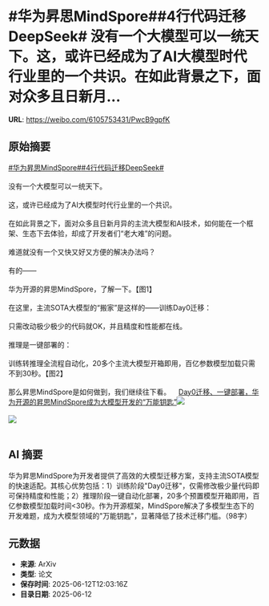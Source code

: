# #华为昇思MindSpore##4行代码迁移DeepSeek# 没有一个大模型可以一统天下。这，或许已经成为了AI大模型时代行业里的一个共识。在如此背景之下，面对众多且日新月...

**URL**: https://weibo.com/6105753431/PwcB9gpfK

## 原始摘要

<a href="https://m.weibo.cn/search?containerid=231522type%3D1%26t%3D10%26q%3D%23%E5%8D%8E%E4%B8%BA%E6%98%87%E6%80%9DMindSpore%23&amp;extparam=%23%E5%8D%8E%E4%B8%BA%E6%98%87%E6%80%9DMindSpore%23" data-hide=""><span class="surl-text">#华为昇思MindSpore#</span></a><a href="https://m.weibo.cn/search?containerid=231522type%3D1%26t%3D10%26q%3D%234%E8%A1%8C%E4%BB%A3%E7%A0%81%E8%BF%81%E7%A7%BBDeepSeek%23&amp;extparam=%234%E8%A1%8C%E4%BB%A3%E7%A0%81%E8%BF%81%E7%A7%BBDeepSeek%23" data-hide=""><span class="surl-text">#4行代码迁移DeepSeek#</span></a> <br><br>没有一个大模型可以一统天下。<br><br>这，或许已经成为了AI大模型时代行业里的一个共识。<br><br>在如此背景之下，面对众多且日新月异的主流大模型和AI技术，如何能在一个框架、生态下去体验，却成了开发者们“老大难”的问题。<br><br>难道就没有一个又快又好又方便的解决办法吗？<br><br>有的——<br><br>华为开源的昇思MindSpore，了解一下。【图1】<br><br>在这里，主流SOTA大模型的“搬家”是这样的——训练Day0迁移：<br><br>只需改动极少极少的代码就OK，并且精度和性能都在线。<br><br>推理是一键部署的：<br><br>训练转推理全流程自动化，20多个主流大模型开箱即用，百亿参数模型加载只需不到30秒。【图2】<br><br>那么昇思MindSpore是如何做到，我们继续往下看。<a href="https://weibo.cn/sinaurl?u=https%3A%2F%2Fmp.weixin.qq.com%2Fs%2FF4HQzW_a3O-NAkMfc8zkbw" data-hide=""><span class="url-icon"><img style="width: 1rem;height: 1rem" src="https://h5.sinaimg.cn/upload/2015/09/25/3/timeline_card_small_web_default.png" referrerpolicy="no-referrer"></span><span class="surl-text">Day0迁移、一键部署，华为开源的昇思MindSpore成为大模型开发的“万能钥匙”</span></a><img style="" src="https://tvax1.sinaimg.cn/large/006Fd7o3ly1i2clu5skzsj30u00gwwim.jpg" referrerpolicy="no-referrer"><br><br><img style="" src="https://tvax3.sinaimg.cn/large/006Fd7o3ly1i2clu1x1v2j30u00k5tcy.jpg" referrerpolicy="no-referrer"><br><br>

## AI 摘要

华为昇思MindSpore为开发者提供了高效的大模型迁移方案，支持主流SOTA模型的快速适配。其核心优势包括：1）训练阶段"Day0迁移"，仅需修改极少量代码即可保持精度和性能；2）推理阶段一键自动化部署，20多个预置模型开箱即用，百亿参数模型加载时间<30秒。作为开源框架，MindSpore解决了多模型生态下的开发难题，成为大模型领域的"万能钥匙"，显著降低了技术迁移门槛。（98字）

## 元数据

- **来源**: ArXiv
- **类型**: 论文
- **保存时间**: 2025-06-12T12:03:16Z
- **目录日期**: 2025-06-12

